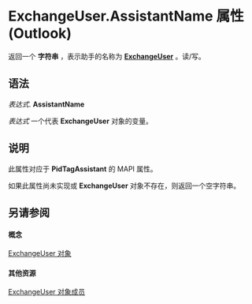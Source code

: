
# ExchangeUser.AssistantName 属性 (Outlook)

返回一个 **字符串** ，表示助手的名称为 **[ExchangeUser](6ec117d1-7fdb-aa36-b567-1242f8238df0.md)** 。读/写。


## 语法

 _表达式_. **AssistantName**

 _表达式_ 一个代表 **ExchangeUser** 对象的变量。


## 说明

此属性对应于 **PidTagAssistant** 的 MAPI 属性。

如果此属性尚未实现或 **ExchangeUser** 对象不存在，则返回一个空字符串。


## 另请参阅


#### 概念


[ExchangeUser 对象](6ec117d1-7fdb-aa36-b567-1242f8238df0.md)
#### 其他资源


[ExchangeUser 对象成员](b9489e9d-0b8e-1c8d-d5df-8def4b1ee5e8.md)